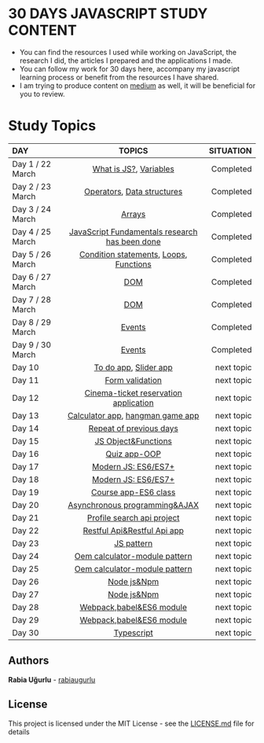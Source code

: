                               
                              
   # 30 DAYS JAVASCRIPT STUDY CONTENT
   + You can find the resources I used while working on JavaScript, the research I did, the articles I prepared and the applications I made.
   + You can follow my work for 30 days here, accompany my javascript learning process or benefit from the resources I have shared.   
   + I am trying to produce content on [medium](https://medium.com/@rabiaugurlu) as well, it will be beneficial for you to review.   


  # Study Topics

   | DAY | TOPICS | SITUATION |
   | :---         |     :---:      |          ---: |
   | Day 1 / 22 March  | [What is JS?](https://github.com/rabiaugurlu/30DaysOfJS/tree/main/JSIntro), [Variables](https://github.com/rabiaugurlu/30DaysOfJS/tree/main/Variables)    | Completed    |
   | Day 2 / 23 March     |  [Operators](https://github.com/rabiaugurlu/30DaysOfJS/tree/main/Operators),  [Data structures](https://github.com/rabiaugurlu/30DaysOfJS/tree/main/DataStructures)       | Completed      |
   | Day 3 / 24 March    | [Arrays](https://github.com/rabiaugurlu/30DaysOfJS/tree/main/Arrays)        | Completed    |
   | Day 4 / 25 March    | [JavaScript Fundamentals research has been done](https://github.com/rabiaugurlu/30DaysOfJS/tree/main/Arrays)        | Completed    |
   | Day 5 / 26 March    | [Condition statements](https://github.com/rabiaugurlu/30DaysOfJS/tree/main/ConditionStatements), [Loops](https://github.com/rabiaugurlu/30DaysOfJS/tree/main/Loops), [Functions](https://github.com/rabiaugurlu/30DaysOfJS/tree/main/Functions)       | Completed       | 
   | Day 6 / 27 March    | [DOM](https://github.com/rabiaugurlu/30DaysOfJS/tree/main/DOM)        | Completed      |
   | Day 7 / 28 March    | [DOM](https://github.com/rabiaugurlu/30DaysOfJS/tree/main/DOM)       | Completed      |
   | Day 8 / 29 March   | [Events](https://github.com/rabiaugurlu/30DaysOfJS/tree/main/Events)       | Completed      |
   | Day 9 / 30 March   | [Events](https://github.com/rabiaugurlu/30DaysOfJS/tree/main/Events)       | Completed      |
   | Day 10     | [To do app](https://github.com/rabiaugurlu/30DaysOfJS), [Slider app](https://github.com/rabiaugurlu/30DaysOfJS) | next topic      |
   | Day 11     | [Form validation](https://github.com/rabiaugurlu/30DaysOfJS)  | next topic      |
   | Day 12     | [Cinema-ticket reservation application](https://github.com/rabiaugurlu/30DaysOfJS)       | next topic      |
   | Day 13     | [Calculator app](https://github.com/rabiaugurlu/30DaysOfJS), [hangman game app](https://github.com/rabiaugurlu/30DaysOfJS)       | next topic      |
   | Day 14     | [Repeat of previous days](https://github.com/rabiaugurlu/30DaysOfJS)        | next topic     |
   | Day 15     | [JS Object&Functions](https://github.com/rabiaugurlu/30DaysOfJS)       | next topic      |
   | Day 16     | [Quiz app-OOP](https://github.com/rabiaugurlu/30DaysOfJS)       | next topic      |
   | Day 17     | [Modern JS: ES6/ES7+](https://github.com/rabiaugurlu/30DaysOfJS)       | next topic      |
   | Day 18     | [Modern JS: ES6/ES7+](https://github.com/rabiaugurlu/30DaysOfJS)       | next topic      |
   | Day 19     | [Course app-ES6 class](https://github.com/rabiaugurlu/30DaysOfJS)       | next topic      |
   | Day 20     | [Asynchronous programming&AJAX](https://github.com/rabiaugurlu/30DaysOfJS)       | next topic      |
   | Day 21     | [Profile search api project](https://github.com/rabiaugurlu/30DaysOfJS)       | next topic      |
   | Day 22     | [Restful Api&Restful Api app](https://github.com/rabiaugurlu/30DaysOfJS)       | next topic      | 
   | Day 23     | [JS pattern](https://github.com/rabiaugurlu/30DaysOfJS)            |  next topic
   | Day 24     | [Oem calculator-module pattern](https://github.com/rabiaugurlu/30DaysOfJS)       | next topic      | 
   | Day 25     | [Oem calculator-module pattern](https://github.com/rabiaugurlu/30DaysOfJS)       | next topic      | 
   | Day 26     | [Node js&Npm](https://github.com/rabiaugurlu/30DaysOfJS)       | next topic      | 
   | Day 27     | [Node js&Npm](https://github.com/rabiaugurlu/30DaysOfJS)       | next topic      | 
   | Day 28     | [Webpack,babel&ES6 module](https://github.com/rabiaugurlu/30DaysOfJS)       | next topic      | 
   | Day 29     | [Webpack,babel&ES6 module](https://github.com/rabiaugurlu/30DaysOfJS)       | next topic      | 
   | Day 30     | [Typescript](https://github.com/rabiaugurlu/30DaysOfJS)       | next topic     | 
  
   
   
   
   
  ## Authors
 **Rabia Uğurlu** - [rabiaugurlu](https://github.com/rabiaugurlu)
## License
This project is licensed under the MIT License - see the [LICENSE.md](LICENSE.md) file for details
                                                                  

